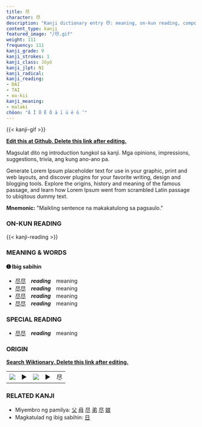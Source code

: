 ```yaml
---
title: 尽
character: 尽
description: "Kanji dictionary entry 尽: meaning, on-kun reading, compounds, origin, related kanji"
content_type: kanji
featured_image: "/尽.gif"
weight: 111
frequency: 111
kanji_grade: 9
kanji_strokes: 1
kanji_class: Jōyō
kanji_jlpt: N1
kanji_radical: 
kanji_reading: 
- DAI
- TAI
- oo-kii
kanji_meaning:
- malaki
chōon: "Ā Ī Ū Ē Ō ā ī ū ē ō ’"
---
```

[//]: # (Don't edit the line below. Kanji animated GIF code is automatically generated.)
{{< kanji-gif >}}

[//]: # (Edit below this line.)

**[Edit this at Github. Delete this link after editing.](https://github.com/tim0g/tim/tree/main/content/kanji/尽/index.md)**

Magsulat dito ng introduction tungkol sa kanji. Mga opinions, impressions, suggestions, trivia, ang kung ano-ano pa.

Generate Lorem Ipsum placeholder text for use in your graphic, print and web layouts, and discover plugins for your favorite writing, design and blogging tools. Explore the origins, history and meaning of the famous passage, and learn how Lorem Ipsum went from scrambled Latin passage to ubiqitous dummy text.
 
**Mnemonic:** "Maikling sentence na makakatulong sa pagsaulo."

### ON-KUN READING

[//]: # (Don't edit the line below. ON-KUN READING code is automatically generated.)
{{< kanji-reading >}}

### MEANING & WORDS

#### ➊ **Ibig sabihin**
  - [尽](../尽)[尽](../尽)　***reading***　meaning
  - [尽](../尽)[尽](../尽)　***reading***　meaning
  - [尽](../尽)[尽](../尽)　***reading***　meaning
  - [尽](../尽)[尽](../尽)　***reading***　meaning

### SPECIAL READING
  - [尽](../尽)[尽](../尽)　***reading***　meaning

### ORIGIN

**[Search Wiktionary. Delete this link after editing.](https://wiktionary.org/wiki/尽)**
<table class="kanji-table"><tr><td>
<img src="60px-尽-bronze.svg.png">
</td><td>▶</td><td>
<img src="60px-尽-oracle.svg.png">
</td><td>▶</td>
<td class="kanji-origin">尽</td>
</tr></table>

### RELATED KANJI
- Miyembro ng pamilya: [父](../父) [母](../母) [尽](../尽) [弟](../弟) [尽](../尽) [娘](../娘)
- Magkatulad ng ibig sabihin: [日](../日)

